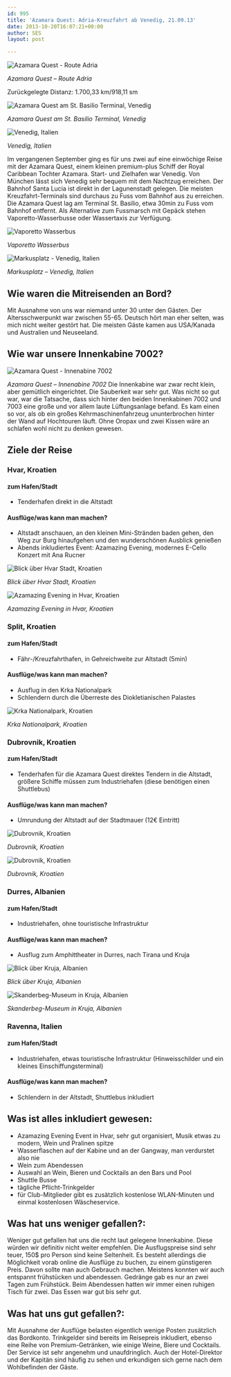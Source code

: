 ```yaml
---
id: 995
title: 'Azamara Quest: Adria-Kreuzfahrt ab Venedig, 21.09.13'
date: 2013-10-20T16:07:21+00:00
author: SES
layout: post

---
```


![Azamara Quest - Route Adria ](/assets/2013/10/gpa_map_adria_2_sml.png)

*Azamara Quest – Route Adria*

Zurückgelegte Distanz: 1.700,33 km/918,11 sm


![Azamara Quest am St. Basilio Terminal, Venedig](/assets/2013/10/azamara_quest_adria_01.jpg)

*Azamara Quest am St. Basilio Terminal, Venedig*


![Venedig, Italien](/assets/2013/10/azamara_quest_adria_02.jpg)

*Venedig, Italien*

Im vergangenen September ging es für uns zwei auf eine einwöchige Reise mit der Azamara Quest, einem kleinen premium-plus Schiff der Royal Caribbean Tochter Azamara.
Start- und Zielhafen war Venedig. Von München lässt sich Venedig sehr bequem mit dem Nachtzug erreichen. Der Bahnhof Santa Lucia ist direkt in der Lagunenstadt gelegen. Die meisten Kreuzfahrt-Terminals sind durchaus zu Fuss vom Bahnhof aus zu erreichen. Die Azamara Quest lag am Terminal St. Basilio, etwa 30min zu Fuss vom Bahnhof entfernt. Als Alternative zum Fussmarsch mit Gepäck stehen Vaporetto-Wasserbusse oder Wassertaxis zur Verfügung.


![Vaporetto Wasserbus](/assets/2013/10/azamara_quest_adria_11.jpg)

*Vaporetto Wasserbus*


![Markusplatz - Venedig, Italien](/assets/2013/10/azamara_quest_adria_03.jpg)

*Markusplatz – Venedig, Italien*

## Wie waren die Mitreisenden an Bord?

Mit Ausnahme von uns war niemand unter 30 unter den Gästen. Der Altersschwerpunkt war zwischen 55-65. Deutsch hört man eher selten, was mich nicht weiter gestört hat. Die meisten Gäste kamen aus USA/Kanada und Australien und Neuseeland.

## Wie war unsere Innenkabine 7002?


![Azamara Quest - Innenabine 7002](/assets/2013/10/azamara_quest_cabin_7002.jpg)

*Azamara Quest – Innenabine 7002*
Die Innenkabine war zwar recht klein, aber gemütlich eingerichtet. Die Sauberkeit war sehr gut. Was nicht so gut war, war die Tatsache, dass sich hinter den beiden Innenkabinen 7002 und 7003 eine große und vor allem laute Lüftungsanlage befand. Es kam einen so vor, als ob ein großes Kehrmaschinenfahrzeug ununterbrochen hinter der Wand auf Hochtouren läuft. Ohne Oropax und zwei Kissen wäre an schlafen wohl nicht zu denken gewesen.

## Ziele der Reise

### Hvar, Kroatien

#### zum Hafen/Stadt

* Tenderhafen direkt in die Altstadt

#### Ausflüge/was kann man machen?

* Altstadt anschauen, an den kleinen Mini-Stränden baden gehen, den Weg zur Burg hinaufgehen und den wunderschönen Ausblick genießen
* Abends inkludiertes Event: Azamazing Evening, modernes E-Cello Konzert mit Ana Rucner


![Blick über Hvar Stadt, Kroatien](/assets/2013/10/azamara_quest_adria_04.jpg)

*Blick über Hvar Stadt, Kroatien*

![Azamazing Evening in Hvar, Kroatien](/assets/2013/10/azamara_quest_adria_05.jpg)

*Azamazing Evening in Hvar, Kroatien*

### Split, Kroatien

#### zum Hafen/Stadt

* Fähr-/Kreuzfahrthafen, in Gehreichweite zur Altstadt (5min)

#### Ausflüge/was kann man machen?

* Ausflug in den Krka Nationalpark
* Schlendern durch die Überreste des Diokletianischen Palastes

![Krka Nationalpark, Kroatien](/assets/2013/10/azamara_quest_adria_06.jpg)

*Krka Nationalpark, Kroatien*

### Dubrovnik, Kroatien

#### zum Hafen/Stadt

* Tenderhafen für die Azamara Quest direktes Tendern in die Altstadt, größere Schiffe müssen zum Industriehafen (diese benötigen einen Shuttlebus)

#### Ausflüge/was kann man machen?

* Umrundung der Altstadt auf der Stadtmauer (12€ Eintritt)

![Dubrovnik, Kroatien](/assets/2013/10/azamara_quest_adria_08.jpg)

*Dubrovnik, Kroatien*

![Dubrovnik, Kroatien](/assets/2013/10/azamara_quest_adria_07.jpg)

*Dubrovnik, Kroatien*

### Durres, Albanien

#### zum Hafen/Stadt

* Industriehafen, ohne touristische Infrastruktur

#### Ausflüge/was kann man machen?

* Ausflug zum Amphittheater in Durres, nach Tirana und Kruja

![Blick über Kruja, Albanien](/assets/2013/10/azamara_quest_adria_10.jpg)

*Blick über Kruja, Albanien*


![Skanderbeg-Museum in Kruja, Albanien](/assets/2013/10/azamara_quest_adria_09.jpg)

*Skanderbeg-Museum in Kruja, Albanien*

### Ravenna, Italien

#### zum Hafen/Stadt

* Industriehafen, etwas touristische Infrastruktur (Hinweisschilder und ein kleines Einschiffungsterminal)

#### Ausflüge/was kann man machen?

* Schlendern in der Altstadt, Shuttlebus inkludiert

## Was ist alles inkludiert gewesen:

* Azamazing Evening Event in Hvar, sehr gut organisiert, Musik etwas zu modern, Wein und Pralinen spitze
* Wasserflaschen auf der Kabine und an der Gangway, man verdurstet also nie
* Wein zum Abendessen
* Auswahl an Wein, Bieren und Cocktails an den Bars und Pool
* Shuttle Busse
* tägliche Pflicht-Trinkgelder
* für Club-Mitglieder gibt es zusätzlich kostenlose WLAN-Minuten und einmal kostenlosen Wäscheservice.

## Was hat uns weniger gefallen?:

Weniger gut gefallen hat uns die recht laut gelegene Innenkabine. Diese würden wir definitiv nicht weiter empfehlen.
Die Ausflugspreise sind sehr teuer, 150$ pro Person sind keine Seltenheit. Es besteht allerdings die Möglichkeit vorab online die Ausflüge zu buchen, zu einem günstigeren Preis. Davon sollte man auch Gebrauch machen.
Meistens konnten wir auch entspannt frühstücken und abendessen. Gedränge gab es nur an zwei Tagen zum Frühstück. Beim Abendessen hatten wir immer einen ruhigen Tisch für zwei. Das Essen war gut bis sehr gut.

## Was hat uns gut gefallen?:

Mit Ausnahme der Ausflüge belasten eigentlich wenige Posten zusätzlich das Bordkonto. Trinkgelder sind bereits im Reisepreis inkludiert, ebenso eine Reihe von Premium-Getränken, wie einige Weine, Biere und Cocktails.
Der Service ist sehr angenehm und unaufdringlich. Auch der Hotel-Direktor und der Kapitän sind häufig zu sehen und erkundigen sich gerne nach dem Wohlbefinden der Gäste.

